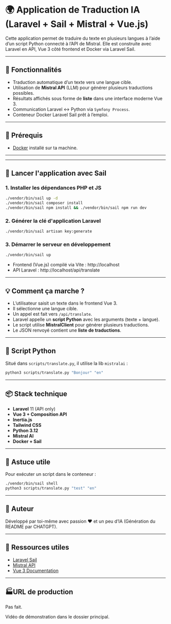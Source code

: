 # 🌍 Application de Traduction IA (Laravel + Sail + Mistral + Vue.js)

Cette application permet de traduire du texte en plusieurs langues à l’aide d’un script Python connecté à l’API de Mistral. Elle est construite avec Laravel en API, Vue 3 côté frontend et Docker via Laravel Sail.

---

## 🚀 Fonctionnalités

- Traduction automatique d’un texte vers une langue cible.
- Utilisation de **Mistral API** (LLM) pour générer plusieurs traductions possibles.
- Résultats affichés sous forme de **liste** dans une interface moderne Vue 3.
- Communication Laravel ↔ Python via `Symfony Process`.
- Conteneur Docker Laravel Sail prêt à l’emploi.

---

## 🧾 Prérequis

- [Docker](https://www.docker.com/) installé sur ta machine.

---

---

## 🐳 Lancer l'application avec Sail

### 1. Installer les dépendances PHP et JS

```bash
./vendor/bin/sail up -d
./vendor/bin/sail composer install
./vendor/bin/sail npm install && ./vendor/bin/sail npm run dev
```

### 2. Générer la clé d'application Laravel

```bash
./vendor/bin/sail artisan key:generate
```

### 3. Démarrer le serveur en développement

```bash
./vendor/bin/sail up
```

- Frontend (Vue.js) compilé via Vite : http://localhost
- API Laravel : http://localhost/api/translate

---

## 💡 Comment ça marche ?

- L’utilisateur saisit un texte dans le frontend Vue 3.
- Il sélectionne une langue cible.
- Un appel est fait vers `/api/translate`.
- Laravel appelle un **script Python** avec les arguments (texte + langue).
- Le script utilise **MistralClient** pour générer plusieurs traductions.
- Le JSON renvoyé contient une **liste de traductions**.

---

## 🐍 Script Python

Situé dans `scripts/translate.py`, il utilise la lib `mistralai` :

```bash
python3 scripts/translate.py "Bonjour" "en"
```

---

## 📦 Stack technique

- **Laravel** 11 (API only)
- **Vue 3 + Composition API**
- **Inertia.js**
- **Tailwind CSS**
- **Python 3.12**
- **Mistral AI**
- **Docker + Sail**

---

## 📌 Astuce utile

Pour exécuter un script dans le conteneur :

```bash
./vendor/bin/sail shell
python3 scripts/translate.py "test" "en"
```

---

## 🤖 Auteur

Développé par toi-même avec passion ❤️ et un peu d’IA (Génération du README par CHATGPT).

---

## 🛟 Ressources utiles

- [Laravel Sail](https://laravel.com/docs/sail)
- [Mistral API](https://docs.mistral.ai/)
- [Vue 3 Documentation](https://vuejs.org/guide/introduction.html)

--- 

## 🏭URL de production

Pas fait.

Vidéo de démonstration dans le dossier principal.
